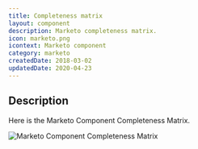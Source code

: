 ```yaml
---
title: Completeness matrix
layout: component
description: Marketo completeness matrix.
icon: marketo.png
icontext: Marketo component
category: marketo
createdDate: 2018-03-02
updatedDate: 2020-04-23
---
```


## Description

Here is the Marketo Component Completeness Matrix.

![Marketo Component Completeness Matrix](https://user-images.githubusercontent.com/13310949/79986140-3ff19c80-84b4-11ea-9bf6-3a28875f94cb.png)
